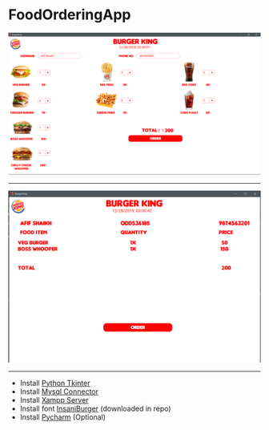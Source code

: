 # FoodOrderingApp
  
![](Python%20Final%20Project/MainPage.png)
***
![](Python%20Final%20Project/BillPage.png)
***
* Install [Python Tkinter](https://www.python.org/)
* Install [Mysql Connector](https://dev.mysql.com/downloads/connector/python/)
* Install [Xampp Server](https://www.apachefriends.org/download.html)
* Install font [InsaniBurger](https://www.dafont.com/insaniburger.font) (downloaded in repo)
* Install [Pycharm](https://www.jetbrains.com/pycharm/) (Optional)
